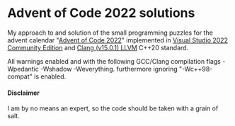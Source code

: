 # Advent of Code 2022 solutions
My approach to and solution of the small programming puzzles for the advent calendar "[Advent of Code 2022](https://adventofcode.com/2022)" implemented in [Visual Studio 2022 Community Edition](https://visualstudio.microsoft.com/vs/community/) and [Clang (v15.0.1) LLVM](https://clang.llvm.org/) C++20 standard.

All warnings enabled and with the following GCC/Clang compilation flags -Wpedantic -Wshadow -Weverything. furthermore ignoring "-Wc++98-compat" is enabled.

#### Disclaimer
I am by no means an expert, so the code should be taken with a grain of salt.

